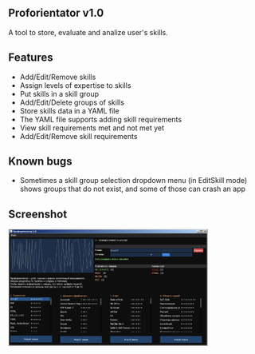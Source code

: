 ## Proforientator v1.0 ##
A tool to store, evaluate and analize user's skills.

## Features ##
+ Add/Edit/Remove skills
+ Assign levels of expertise to skills
+ Put skills in a skill group
+ Add/Edit/Delete groups of skills
+ Store skills data in a YAML file
+ The YAML file supports adding skill requirements
+ View skill requirements met and not met yet
+ Add/Edit/Remove skill requirements

## Known bugs ##
+ Sometimes a skill group selection dropdown menu (in EditSkill mode) shows groups that do not exist, and some of those can crash an app 

## Screenshot ##
<img src="https://raw.githubusercontent.com/Oscillograph/Savannah/main/examples/proforientator/screenshot.png" alt="Профориентатор" width="400"/>
